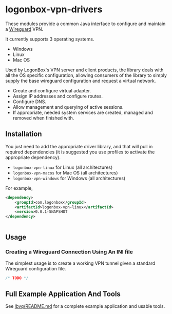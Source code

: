 # logonbox-vpn-drivers

These modules provide a common Java interface to configure and maintain a [Wireguard](https://www.wireguard.com/)
VPN.

It currently supports 3 operating systems.

 * Windows
 * Linux
 * Mac OS
 
Used by LogonBox's VPN server and client products, the library deals with all the OS specific
configuration, allowing consumers of the library to simply supply the base wireguard configuration
and request a virtual network.

 * Create and configure virtual adapter.
 * Assign IP addresses and configure routes.
 * Configure DNS.
 * Allow management and querying of active sessions.
 * If appropriate, needed system services are created, managed and removed when finished with.  
 
 
## Installation

You just need to add the appropriate driver library, and that will pull in required 
dependencies (it is suggested you use profiles to activate the appropriate dependency).

 * `logonbox-vpn-linux` for Linux (all architectures)
 * `logonbox-vpn-macos` for Mac OS (all architectures)
 * `logonbox-vpn-windows` for Windows (all architectures)

For example,

```xml
<dependency>
    <groupId>com.logonbox</groupId>
    <artifactId>logonbox-vpn-linux</artifactId>
    <version>0.0.1-SNAPSHOT
</dependency>
    
```

## Usage

### Creating a Wireguard Connection Using An INI file

The simplest usage is to create a working VPN tunnel given a standard Wireguard configuration file.

```java
/* TODO */ 
``` 

## Full Example Application And Tools

See [lbvq/README.md](lbvq/README.md) for a complete example application and usable tools.
 